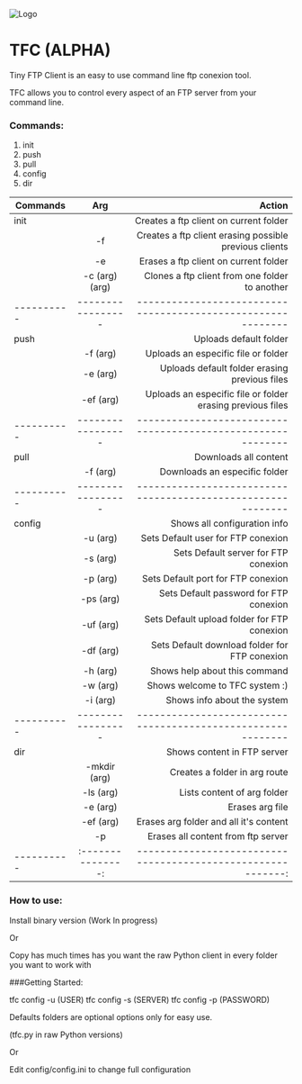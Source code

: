 ![Logo](http://i63.tinypic.com/16aa1km.png) 
# TFC (ALPHA)

Tiny FTP Client is an easy to use command line ftp conexion tool.

TFC allows you to control every aspect of an FTP server from your command line.


### Commands:

1. init
2. push
3. pull
4. config
5. dir 

| Commands | Arg             | Action                                                     |
|----------|:---------------:|-----------------------------------------------------------:|
| init     |                 | Creates a ftp client on current folder                     |
|          | -f              | Creates a ftp client erasing possible previous clients     |
|          | -e              | Erases a ftp client on current folder                      |
|          | -c (arg) (arg)  | Clones a ftp client from one folder to another
|----------|-----------------|------------------------------------------------------------|
| push     |                 | Uploads default folder                                     |
|          | -f  (arg)       | Uploads an especific file or folder                        |
|          | -e  (arg)       | Uploads default folder erasing previous files              |
|          | -ef (arg)       | Uploads an especific file or folder erasing previous files |
|----------|-----------------|------------------------------------------------------------|
| pull     |                 | Downloads all content                                      |
|          | -f (arg)        | Downloads an especific folder                              |
|----------|-----------------|------------------------------------------------------------|
| config   |                 | Shows all configuration info                               |
|          | -u (arg)        | Sets Default user for FTP conexion                         |
|          | -s (arg)        | Sets Default server for FTP conexion                       |
|          | -p (arg)        | Sets Default port for FTP conexion                         |
|          | -ps (arg)       | Sets Default password for FTP conexion                     |
|          | -uf (arg)       | Sets Default upload folder for FTP conexion                |
|          | -df (arg)       | Sets Default download folder for FTP conexion              |
|          | -h (arg)        | Shows help about this command                              |
|          | -w (arg)        | Shows welcome to TFC system :)                             |
|          | -i (arg)        | Shows info about the system                                |
|----------|-----------------|------------------------------------------------------------|
| dir      |                 | Shows content in FTP server                                |
|          | -mkdir (arg)    | Creates a folder in arg route                              |
|          | -ls (arg)       | Lists content of arg folder                                |
|          | -e (arg)        | Erases arg file                                            |
|          | -ef (arg)       | Erases arg folder and all it's content                     |
|          | -p              | Erases all content from ftp server                         |
|----------|:---------------:|-----------------------------------------------------------:|

### How to use:

Install binary version (Work In progress)

Or

Copy has much times has you want the raw Python client in every folder you want to work with

###Getting Started:

tfc config -u (USER)
tfc config -s (SERVER)
tfc config -p (PASSWORD)

Defaults folders are optional options only for easy use.

(tfc.py in raw Python versions)

Or

Edit config/config.ini to change full configuration